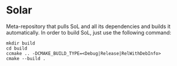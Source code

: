 # Solar

Meta-repository that pulls SoL and all its dependencies and builds it automatically.
In order to build SoL, just use the following command:

    mkdir build
    cd build
    ccmake .. -DCMAKE_BUILD_TYPE=<Debug|Release|RelWithDebInfo>
    cmake --build .
